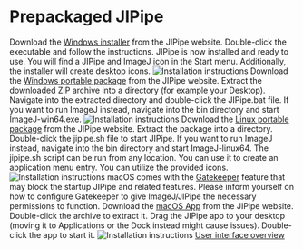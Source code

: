 # Prepackaged JIPipe

<tabs group="os">
<tab title="Windows (Installer)">
<procedure>
<step>
Download the <a href="https://jipipe.hki-jena.de/download">Windows installer</a> from the JIPipe website.
</step>
<step>
Double-click the executable and follow the instructions.
</step>
<step>
JIPipe is now installed and ready to use. You will find a JIPipe and ImageJ icon in the Start menu. Additionally,
the installer will create desktop icons.
</step>
</procedure>
<img src="installation-guide-windows.png" alt="Installation instructions"/>
</tab>
<tab title="Windows (Package)">
<procedure>
<step>
Download the <a href="https://jipipe.hki-jena.de/download">Windows portable package</a> from the JIPipe website.
</step>
<step>
Extract the downloaded ZIP archive into a directory (for example your Desktop).
</step>
<step>
Navigate into the extracted directory and double-click the <path>JIPipe.bat</path> file. 
If you want to run ImageJ instead, navigate into the <path>bin</path> directory and start <path>ImageJ-win64.exe</path>.
</step>
</procedure>
<img src="installation-guide-windows-package.png" alt="Installation instructions"/>
</tab>
<tab title="Linux">
<procedure>
<step>
Download the <a href="https://jipipe.hki-jena.de/download">Linux portable package</a> from the JIPipe website.
</step>
<step>
Extract the package into a directory.
</step>
<step>
Double-click the <path>jipipe.sh</path> file to start JIPipe. If you want to run ImageJ instead, navigate into the <path>bin</path> directory and start <path>ImageJ-linux64</path>.
The <path>jipipe.sh</path> script can be run from any location. You can use it to create an application menu entry. You can utilize the provided icons.
</step>
</procedure>
<img src="installation-guide-linux-package.png" alt="Installation instructions"/>
</tab>
<tab title="macOS">
<note>macOS comes with the <a href="https://support.apple.com/de-de/guide/security/sec5599b66df/web">Gatekeeper</a> feature that may block the startup JIPipe and related features. Please inform yourself on how to configure Gatekeeper to give ImageJ/JIPipe the necessary permissions to function.</note>
<procedure>
<step>
Download the <a href="https://jipipe.hki-jena.de/download">macOS App</a> from the JIPipe website.
</step>
<step>
Double-click the archive to extract it.
</step>
<step>
Drag the JIPipe app to your <emphasis>desktop</emphasis> (moving it to <emphasis>Applications</emphasis> or the <emphasis>Dock</emphasis> instead might cause issues).
</step>
<step>
Double-click the app to start it.
</step>
</procedure>
<img src="installation-guide-macos-app.png" alt="Installation instructions"/>
</tab>
</tabs>

<seealso>
<category ref="related">
<a href="User-interface.md">User interface overview</a>
</category>
</seealso>